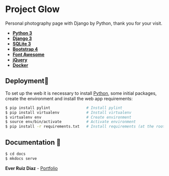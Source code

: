 # Project Glow
Personal photography page with Django by Python, thank you for your visit.

- [**Python 3**](https://docs.python.org/3/)
- [**Django 3**](https://developer.mozilla.org/es/docs/Learn/Server-side/Django)
- [**SQLite 3**](https://www.sqlite.org/index.html)
- [**Bootstrap 4**](https://getbootstrap.com/docs/4.4/getting-started/introduction/)
- [**Font Awesome**](https://fontawesome.com/how-to-use/on-the-web/referencing-icons/basic-use)
- [**jQuery**](https://api.jquery.com/)
- [**Docker**](https://hub.docker.com/repository/docker/ruizdiazever/glow)


## Deployment🤖
To set up the web it is necessary to install [Python](https://www.python.org/downloads/), some initial packages, create the environment and install the web app requirements:

```bash
$ pip install pylint                # Install pylint
$ pip install virtualenv            # Install virtualenv
$ virtualenv env                    # Create environment
$ source env/bin/activate           # Activate environment
$ pip install -r requirements.txt   # Install requirements (at the root of the web)
```

## Documentation 📖
```bash
$ cd docs
$ mkdocs serve
```

**Ever Ruiz Diaz** - [Portfolio](http://www.everdev.it/)
